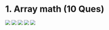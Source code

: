 <!-- # Pascal Triangle

**Easy**

> **Asked In: Google, Amazon**

Given numRows, generate the first numRows of Pascal's triangle.

Pascal's triangle : To generate A[C] in row R, sum up A'[C] and A'[C-1] from previous row R - 1.

```c++
vector<vector<int>> Solution::solve(int A) {
    if(A==0){
        return {};
    }
    else if(A==1){
        return {{1}};
    }
    else if(A==2){
        return {{1},{1,1}};
    }
    else{
        vector<vector<int>> v = {{1},{1,1}}; 
        for(int i=2;i<A;i++){
            vector<int> a(i+1,1);
            for(int j=1;j<i;j++){
                a[j]=(v[i-1][j-1]+v[i-1][j]);
            }
            v.push_back(a);
        }
        return v;
    }
}
```

# Wave Array
**Easy**

> **Asked In: Google,Adobe,Amazon,Zoho**

Given an array of integers,  sort the array into a wave like array and return it, 

In other words, arrange the elements into a sequence such that  a1 >= a2 <= a3 >= a4 <= a5.....

```c++
vector<int> Solution::wave(vector<int> &A) {
    sort(A.begin(), A.end());
    for(int i=0;i<A.size()-1;i+=2){
        swap(A[i], A[i+1]);
    }
    return A;
}
```
#  -->

# **1. Array math** (10 Ques)

[![](https://img.shields.io/badge/github-blue?style=for-the-badge)](https://github.com/hamzamohdzubair/redant)
[![](https://img.shields.io/badge/book-blueviolet?style=for-the-badge)](https://hamzamohdzubair.github.io/redant/)
[![](https://img.shields.io/badge/API-yellow?style=for-the-badge)](https://docs.rs/crate/redant/latest)
[![](https://img.shields.io/badge/Crates.io-orange?style=for-the-badge)](https://crates.io/crates/redant)
[![](https://img.shields.io/badge/Lib.rs-lightgrey?style=for-the-badge)](https://lib.rs/crates/redant)